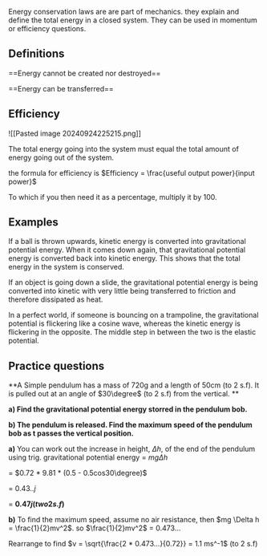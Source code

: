 Energy conservation laws are are part of mechanics. they explain and define the total energy in a closed system. They can be used in momentum or efficiency questions.

## Definitions 
==Energy cannot be created nor destroyed==

==Energy can be transferred==
## Efficiency

![[Pasted image 20240924225215.png]]

The total energy going into the system must equal the total amount of energy going out of the system.

the formula for efficiency is $Efficiency = \frac{useful output power}{input power}$

To which if you then need it as a percentage, multiply it by 100.

## Examples

If a ball is thrown upwards, kinetic energy is converted into gravitational potential energy. When it comes down again, that gravitational potential energy is converted back into kinetic energy. This shows that the total energy in the system is conserved.

If an object is going down a slide, the gravitational potential energy is being converted into kinetic with very little being transferred to friction and therefore dissipated as heat.

In a perfect world, if someone is bouncing on a trampoline, the gravitational potential is flickering like a cosine wave, whereas the kinetic energy is flickering in the opposite. The middle step in between the two is the elastic potential. 

## Practice questions

**A Simple pendulum has a mass of 720g and a length of 50cm (to 2 s.f). It is pulled out at an angle of $30\degree$ (to 2 s.f) from the vertical. **

**a) Find the gravitational potential energy storred in the pendulum bob.**

**b) The pendulum is released. Find the maximum speed of the pendulum bob as t passes the vertical position.**


**a)** 
You can work out the increase in height, $\Delta h$, of the end of the pendulum using trig.
gravitational  potential  energy = $mg\Delta h$

= $0.72 * 9.81 * (0.5 - 0.5cos30\degree)$

= $0.43.. j$

= **$0.47j (two 2 s.f)$**

**b)**
To find the maximum speed, assume no air resistance, then $mg \Delta h = \frac{1}{2}mv^2$.
so $\frac{1}{2}mv^2$ = 0.473...

Rearrange to find $v = \sqrt{\frac{2 * 0.473...}{0.72}} = 1.1 ms^-1$  (to 2 s.f)
